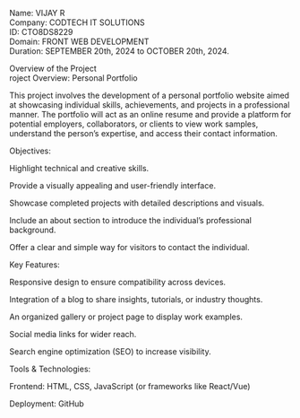 Name: VIJAY R <br>
Company: CODTECH IT SOLUTIONS<br>
ID: CTO8DS8229<br>
Domain: FRONT WEB DEVELOPMENT<br>
Duration: SEPTEMBER 20th, 2024 to OCTOBER 20th, 2024.<br>

Overview of the Project <br>
roject Overview: Personal Portfolio 

This project involves the development of a personal portfolio website aimed at showcasing individual skills, achievements, and projects in a professional manner.
The portfolio will act as an online resume and provide a platform for potential employers, collaborators, or clients to view work samples, understand the person’s
expertise, and access their contact information.

Objectives:

Highlight technical and creative skills.

Provide a visually appealing and user-friendly interface.

Showcase completed projects with detailed descriptions and visuals.

Include an about section to introduce the individual’s professional background.

Offer a clear and simple way for visitors to contact the individual.


Key Features:

Responsive design to ensure compatibility across devices.

Integration of a blog to share insights, tutorials, or industry thoughts.

An organized gallery or project page to display work examples.

Social media links for wider reach.

Search engine optimization (SEO) to increase visibility.


Tools & Technologies:

Frontend: HTML, CSS, JavaScript (or frameworks like React/Vue)

Deployment: GitHub 
